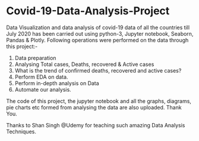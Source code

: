 # Covid-19-Data-Analysis-Project
Data Visualization and data analysis of covid-19 data of all the countries till July 2020 has been carried out using python-3, Jupyter notebook, Seaborn, Pandas & Plotly.
Following operations were performed on the data through this project:-
  1. Data preparation
  2. Analysing Total cases, Deaths, recovered & Active cases
  3. What is the trend of confirmed deaths, recovered and active cases?
  4. Perform EDA on data.
  5. Perform in-depth analysis on Data
  6. Automate our analysis.
  
The code of this project, the jupyter notebook and all the graphs, diagrams, pie charts etc formed from analysing the data are also uploaded.
Thank You.

Thanks to Shan Singh @Udemy for teaching such amazing Data Analysis Techniques.
